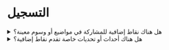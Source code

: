 # التسجيل

<details>

<summary>هل هناك نقاط إضافية للمشاركة في مواضيع أو وسوم معينة؟</summary>

قد تكون هناك نقاط إضافية 👀 \
ابق على اطلاع على الأهداف الجماعية وتأكد من استخدام #XBorg و $XBG و #XBG في منشوراتك.

</details>

<details>

<summary>هل هناك أحداث أو تحديات خاصة تقدم نقاط إضافية؟</summary>

اللعبة الفرعية تتضمن فتح الجائزة الجماعية بشكل تعاوني، والتي يمكن أن تزيد بشكل كبير من أرباحك.

</details>